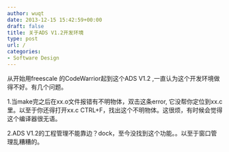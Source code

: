```yaml
---
author: wuqt
date: 2013-12-15 15:42:59+00:00
draft: false
title: 关于ADS V1.2开发环境
type: post
url: /
categories:
- Software Design
---
```


从开始用freescale 的CodeWarrior起到这个ADS V1.2 ,一直认为这个开发环境做得不好。有几个问题。

1.当make完之后在xx.o文件报错有不明物体，双击这条error, 它没帮你定位到xx.c里。以至于你还得打开xx.c CTRL+F，找出这个不明物体。这很烦，有时候会觉得这个编译器很无语。

2.ADS V1.2的工程管理不能靠边？dock，至今没找到这个功能。。以至于窗口管理乱糟糟的。





